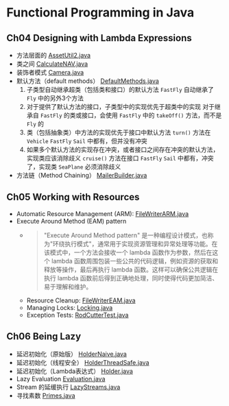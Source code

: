 # Functional Programming in Java

## Ch04 Designing with Lambda Expressions
- 方法层面的 [AssetUtil2.java](src/main/java/com/youngzy/book/fpij/ch04/AssetUtil2.java)
- 类之间 [CalculateNAV.java](src/main/java/com/youngzy/book/fpij/ch04/CalculateNAV.java)
- 装饰者模式 [Camera.java](src/main/java/com/youngzy/book/fpij/ch04/Camera.java)
- 默认方法（default methods） [DefaultMethods.java](src/main/java/com/youngzy/book/fpij/ch04/DefaultMethods.java)
  1. 子类型自动继承超类（包括类和接口）的默认方法
  `FastFly` 自动继承了 `Fly` 中的另外3个方法
  2. 对于提供了默认方法的接口，子类型中的实现优先于超类中的实现
  对于继承自 `FastFly` 的类或接口，会使用 `FastFly` 中的 `takeOff()` 方法，而不是 `Fly` 的
  3. 类（包括抽象类）中方法的实现优先于接口中默认方法
     `turn()` 方法在 `Vehicle` `FastFly` `Sail` 中都有，但并没有冲突
  4. 如果多个默认方法的实现存在冲突，或者接口之间存在冲突的默认方法，实现类应该消除歧义
     `cruise()` 方法在接口 `FastFly` `Sail` 中都有，冲突了，实现类 `SeaPlane` 必须消除歧义
- 方法链（Method Chaining） [MailerBuilder.java](src/main/java/com/youngzy/book/fpij/ch04/MailerBuilder.java)

## Ch05 Working with Resources
- Automatic Resource Management (ARM): [FileWriterARM.java](src/main/java/com/youngzy/book/fpij/ch05/FileWriterARM.java)
- Execute Around Method (EAM) pattern
  - > "Execute Around Method pattern" 是一种编程设计模式，也称为"环绕执行模式"，通常用于实现资源管理和异常处理等功能。在该模式中，一个方法会接收一个 lambda 函数作为参数，然后在这个 lambda 函数周围包装一些公共的代码逻辑，例如资源的获取和释放等操作，最后再执行 lambda 函数。这样可以确保公共逻辑在执行 lambda 函数前后得到正确地处理，同时使得代码更加简洁、易于理解和维护。
  - Resource Cleanup: [FileWriterEAM.java](src/main/java/com/youngzy/book/fpij/ch05/FileWriterEAM.java)
  - Managing Locks: [Locking.java](src/main/java/com/youngzy/book/fpij/ch05/Locking.java)
  - Exception Tests: [RodCutterTest.java](src/test/java/com/youngzy/book/fpij/ch05/RodCutterTest.java)

## Ch06 Being Lazy
- 延迟初始化（原始版） [HolderNaive.java](src/main/java/com/youngzy/book/fpij/ch06/HolderNaive.java)
- 延迟初始化（线程安全） [HolderThreadSafe.java](src/main/java/com/youngzy/book/fpij/ch06/HolderThreadSafe.java)
- 延迟初始化（Lambda表达式） [Holder.java](src/main/java/com/youngzy/book/fpij/ch06/Holder.java)
- Lazy Evaluation [Evaluation.java](src/main/java/com/youngzy/book/fpij/ch06/Evaluation.java)
- Stream 的延缓执行 [LazyStreams.java](src/main/java/com/youngzy/book/fpij/ch06/LazyStreams.java)
- 寻找素数 [Primes.java](src/main/java/com/youngzy/book/fpij/ch06/Primes.java)
